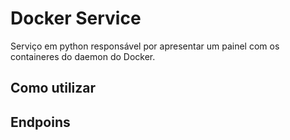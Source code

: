 # Docker Service

Serviço em python responsável por apresentar um painel com os containeres do daemon do Docker.

## Como utilizar

## Endpoins 


